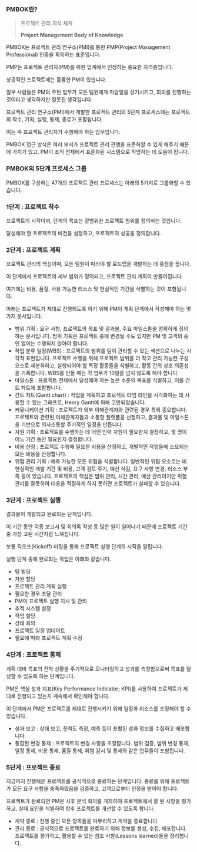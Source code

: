 ### PMBOK란?

> 프로젝트 관리 지식 체계
> 
> **Project Management Body of Knowledge**

PMBOK는 프로젝트 관리 연구소(PMI)를 통한 PMP(Project Management Professional) 인증을 획득하는 표준입니다.

PMP는 프로젝트 관리자(PM)를 위한 업계에서 인정하는 중요한 자격증입니다.

성공적인 프로젝트에는 훌륭한 PM이 있습니다.

일부 사람들은 PM의 주된 업무가 모든 팀원에게 마감일을 상기시키고, 회의를 진행하는 것이라고 생각하지만 잘못된 생각입니다.

프로젝트 관리 연구소(PMI)에서 개발한 프로젝트 관리의 5단계 프로세스에는 프로젝트의 착수, 기획, 실행, 통제, 종료가 포함됩니다.

이는 즉 프로젝트 관리자가 수행해야 하는 업무입니다.

PMBOK 접근 방식은 여러 부서가 프로젝트 관리 관행을 표준화할 수 있게 해주기 때문에 가치가 있고, PM이 조직 전체에서 표준화된 시스템으로 작업하는 데 도움이 됩니다.

### PMBOK의 5단계 프로세스 그룹

PMBOK를 구성하는 47개의 프로젝트 관리 프로세스는 아래의 5가지로 그룹화할 수 있습니다.

### 1단계 : 프로젝트 착수

프로젝트의 시작이며, 단계의 목표는 광범위한 프로젝트 범위를 정의하는 것입니다.

달성해야 할 프로젝트의 비전을 설정하고, 프로젝트의 성공을 정의합니다.

### 2단계 : 프로젝트 계획

프로젝트 관리의 핵심이며, 모든 팀원이 따라야 할 로드맵을 개발하는 데 중점을 둡니다.

이 단계에서 프로젝트의 세부 범위가 정의되고, 프로젝트 관리 계획이 만들어집니다.

여기에는 비용, 품질, 사용 가능한 리소스 및 현실적인 기간을 식별하는 것이 포함됩니다.

아래는 프로젝트가 제대로 진행되도록 하기 위해 PM이 계획 단계에서 작성해야 하는 몇 가지 문서입니다.

- 범위 기획 : 요구 사항, 프로젝트의 목표 및 결과물, 주요 마일스톤을 명확하게 정의하는 문서입니다. 범위 기획은 프로젝트 중에 변경될 수도 있지만 PM 및 고객의 승인 없이는 수행되지 않아야 합니다.
- 작업 분류 일정(WBS) : 프로젝트의 범위를 팀이 관리할 수 있는 섹션으로 나누는 시각적 표현입니다. 프로젝트 수행을 위해 프로젝트 범위를 더 작고 관리 가능한 구성 요소로 세분화하고, 실행되어야 할 특정 활동들을 식별하고, 활동 간의 상호 의존성을 기록합니다. WBS를 만들 때는 각 업무가 10일을 넘지 않도록 해야 합니다.
- 마일스톤 : 프로젝트 전체에서 달성해야 하는 높은 수준의 목표를 식별하고, 이를 간트 차트에 포함합니다.
- 간트 차트(Gantt chart) : 작업을 계획하고 프로젝트 타임 라인을 시각화하는 데 사용할 수 있는 그래프로, Henry Gantt에 의해 고안되었습니다.
- 커뮤니케이션 기획 : 프로젝트가 외부 이해관계자와 관련된 경우 특히 중요합니다. 프로젝트와 관련된 이해관계자들과 소통할 플랫폼을 선정하고, 결과물 및 마일스톤을 기반으로 의사소통할 주기적인 일정을 만듭니다.
- 자원 기획 : 프로젝트를 수행하는 데 어떤 인력 자원이 필요한지 결정하고, 몇 명이 어느 기간 동안 필요한지 결정합니다.
- 비용 산정 : 프로젝트 수행에 필요한 비용을 산정하고, 개별적인 작업들에 소요되는 모든 비용을 산정합니다.
- 위험 관리 기획 : 예측 가능한 모든 위험을 식별합니다. 일반적인 위험 요소로는 비현실적인 개발 기간 및 비용, 고객 검토 주기, 예산 삭감, 요구 사항 변경, 리소스 부족 등이 있습니다. 프로젝트의 핵심은 범위 관리, 시간 관리, 예산 관리이지만 위험 관리를 잘못하여 대응을 적절하게 하지 못하면 프로젝트가 실패할 수 있습니다.

### 3단계 : 프로젝트 실행

결과물이 개발되고 완료되는 단계입니다.

이 기간 동안 각종 보고서 및 회의록 작성 등 많은 일이 일어나기 때문에 프로젝트 기간 중 가장 고된 시간처럼 느껴집니다.

보통 킥오프(Kickoff) 미팅을 통해 프로젝트 실행 단계의 시작을 알립니다.

실행 단계 중에 완료되는 작업은 아래와 같습니다.

- 팀 빌딩
- 자원 할당
- 프로젝트 관리 계획 실행
- 필요한 경우 조달 관리
- PM이 프로젝트 실행 지시 및 관리
- 추적 시스템 설정
- 작업 할당
- 상태 회의
- 프로젝트 일정 업데이트
- 필요에 따라 프로젝트 계획 수정

### 4단계 : 프로젝트 통제

계획 대비 목표의 진척 상황을 주기적으로 모니터링하고 성과를 측정함으로써 목표를 달성할 수 있도록 하는 단계입니다.

PM은 핵심 성과 지표(Key Performance Indicator; KPI)를 사용하여 프로젝트가 제대로 진행되고 있는지 계속해서 확인해야 합니다.

이 단계에서 PM은 프로젝트를 제대로 진행시키기 위해 일정과 리소스를 조정해야 할 수 있습니다.

- 성과 보고 : 상태 보고, 진척도 측정, 예측 등이 포함된 성과 정보를 수집하고 배포합니다.
- 통합된 변경 통제 : 프로젝트의 변경 사항을 조정합니다. 범위 검증, 범위 변경 통제, 일정 통제, 비용 통제, 품질 통제, 위험 감시 및 통제와 같은 업무들이 포함됩니다.

### 5단계 : 프로젝트 종료

지금까지 진행해온 프로젝트를 공식적으로 종료하는 단계입니다. 종료를 위해 프로젝트가 모든 요구 사항을 충족하였음을 검증하고, 고객으로부터 인정을 받아야 합니다.

프로젝트가 완료되면 PM은 사후 분석 회의를 개최하여 프로젝트에서 잘 된 사항을 평가하고, 실패 요인을 식별하여 향후 프로젝트를 개선할 수 있도록 합니다.

- 계약 종료 : 진행 중인 모든 항목들을 마무리하고 계약을 종료합니다.
- 관리 종료 : 공식적으로 프로젝트를 완료하기 위해 정보를 생성, 수집, 배포합니다. 프로젝트를 평가하고, 활용할 수 있는 참조 사항(Lessons learned)들을 정리합니다.
